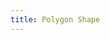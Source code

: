 ```yaml
---
title: Polygon Shape
---
```


<DarumaPlayer src='https://raw.githubusercontent.com/verygoodgraphics/resource/main/feature/geometry__daruma/geometry__polygon_shape.daruma' />
